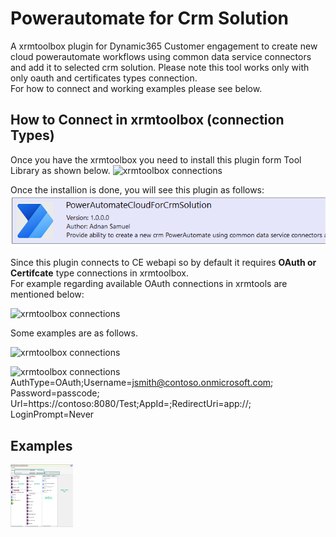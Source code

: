 # Powerautomate for Crm Solution
A xrmtoolbox plugin for Dynamic365 Customer engagement to create new cloud powerautomate workflows using common data service connectors and add it to selected crm solution.
Please note this tool works only with only oauth and certificates types connection.
<br/>For how to connect and working examples please see below.
## How to Connect in xrmtoolbox (connection Types)
Once you have the xrmtoolbox you need to install this plugin form Tool Library as shown below.
![xrmtoolbox connections](https://github.com/yesadahmed/xrmtoolboxAddins/blob/main/JsonToCSharp/images/library.png)

Once the installion is done, you will see this plugin as follows:
![xrmtoolbox connections](https://github.com/yesadahmed/xrmtoolboxdocumentation/blob/main/PluginInXrm.PNG?raw=true)

Since this plugin connects to CE webapi so by default it requires **OAuth or Certifcate** type connections in xrmtoolbox.
<br/>For example regarding available OAuth connections in xrmtools are mentioned below:

![xrmtoolbox connections](https://github.com/yesadahmed/xrmtoolboxAddins/blob/main/JsonToCSharp/images/Conn1.png)

Some examples are as follows.

![xrmtoolbox connections](https://github.com/yesadahmed/xrmtoolboxAddins/blob/main/JsonToCSharp/images/sdkcontrol.png)

![xrmtoolbox connections](https://github.com/yesadahmed/xrmtoolboxAddins/blob/main/JsonToCSharp/images/conneciont.PNG)
 AuthType=OAuth;Username=jsmith@contoso.onmicrosoft.com; Password=passcode;
Url=https://contoso:8080/Test;AppId=<GUID>;RedirectUri=app://<GUID>; LoginPrompt=Never

## Examples
<img src="https://github.com/yesadahmed/xrmtoolboxdocumentation/blob/main/pics/startup1.PNG" width="100" height="100">
